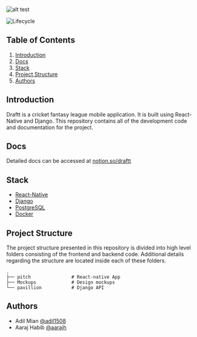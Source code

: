 ![alt test](Mockups/Logo.png)

![Lifecycle][lifecycle]

## Table of Contents

1. [Introduction](#introduction)
1. [Docs](#docs)
1. [Stack](#stack)
1. [Project Structure](#project-structure)
1. [Authors](#authors)

## Introduction

Draftt is a cricket fantasy league mobile application. It is built using React-Native and Django. This repository contains all of the development code and documentation for the project.

## Docs

Detailed docs can be accessed at [notion.so/draftt](https://notion.so/draftt/)

## Stack
- [React-Native](https://facebook.github.io/react-native/) 
- [Django](https://www.djangoproject.com/)
- [PostgreSQL](https://www.postgresql.org/)
- [Docker](https://www.docker.com/)

## Project Structure

The project structure presented in this repository is divided into high level folders consisting of the frontend and backend code. Additional details regarding the structure are located inside each of these folders.
```
. 
├── pitch  			    # React-native App
├── Mockups  			# Design mockups
└── pavillion  			# Django API
```

## Authors

 - Adil Mian [@adil1508](https://github.com/adil1508)
 - Aaraj Habib [@aarajh](https://github.com/aarajh)


[lifecycle]: https://img.shields.io/badge/lifecycle-early%20development-orange
